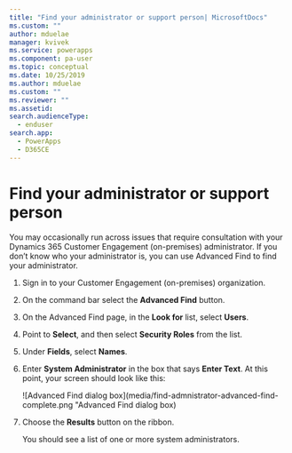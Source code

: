 ```yaml
---
title: "Find your administrator or support person| MicrosoftDocs"
ms.custom: ""
author: mduelae
manager: kvivek
ms.service: powerapps
ms.component: pa-user
ms.topic: conceptual
ms.date: 10/25/2019
ms.author: mduelae
ms.custom: ""
ms.reviewer: ""
ms.assetid: 
search.audienceType: 
  - enduser
search.app: 
  - PowerApps
  - D365CE
---
```


# Find your administrator or support person 

You may occasionally run across issues that require consultation with your Dynamics 365 Customer Engagement (on-premises) administrator. If you don’t know who your administrator is, you can use Advanced Find to find your administrator.  
  
1. Sign in to your Customer Engagement (on-premises) organization.  
  
2. On the command bar select the **Advanced Find** button.
  
3. On the Advanced Find page, in the **Look for** list, select **Users**.  
  
4. Point to **Select**, and then select **Security Roles** from the list.  
  
5. Under **Fields**, select **Names**.  
  
6. Enter **System Administrator** in the box that says **Enter Text**. At this point, your screen should look like this:  
  
   ![Advanced Find dialog box](media/find-admnistrator-advanced-find-complete.png "Advanced Find dialog box)  
  
7. Choose the **Results** button on the ribbon.  
  
   You should see a list of one or more system administrators.  
  
